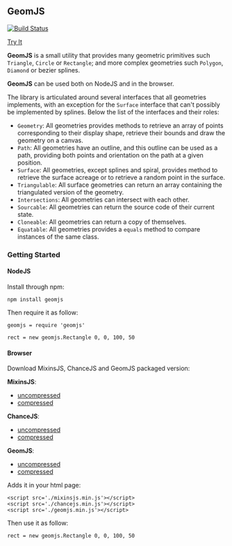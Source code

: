 ## GeomJS

[![Build Status](https://travis-ci.org/abe33/geomjs.png)](https://travis-ci.org/abe33/geomjs)

[Try It](http://abe33.github.com/geomjs/demos/demo.html)

**GeomJS** is a small utility that provides many geometric primitives such
`Triangle`, `Circle` or `Rectangle`; and more complex geometries
such `Polygon`, `Diamond` or bezier splines.

**GeomJS** can be used both on NodeJS and in the browser.

The library is articulated around several interfaces that all geometries
implements, with an exception for the `Surface` interface that can't possibly
be implemented by splines.
Below the list of the interfaces and their roles:

 * `Geometry`: All geometries provides methods to retrieve an array of points
   corresponding to their display shape, retrieve their bounds and draw the
   geometry on a canvas.
 * `Path`: All geometries have an outline, and this outline can be used as
   a path, providing both points and orientation on the path at a given
   position.
 * `Surface`: All geometries, except splines and spiral, provides method
   to retrieve the surface acreage or to retrieve a random point in the
   surface.
 * `Triangulable`: All surface geometries can return an array containing
   the triangulated version of the geometry.
 * `Intersections`: All geometries can intersect with each other.
 * `Sourcable`: All geometries can return the source code of their current
   state.
 * `Cloneable`: All geometries can return a copy of themselves.
 * `Equatable`: All geometries provides a `equals` method to compare
   instances of the same class.

### Getting Started

#### NodeJS

Install through npm:

    npm install geomjs

Then require it as follow:

    geomjs = require 'geomjs'

    rect = new geomjs.Rectangle 0, 0, 100, 50

#### Browser

Download MixinsJS, ChanceJS and GeomJS packaged version:

**MixinsJS**:
 * [uncompressed](https://raw.github.com/abe33/mixinsjs/master/packages/mixinsjs.js)
 * [compressed](https://raw.github.com/abe33/mixinsjs/master/packages/mixinsjs.min.js)

**ChanceJS**:
 * [uncompressed](https://raw.github.com/abe33/chancejs/master/packages/chancejs.js)
 * [compressed](https://raw.github.com/abe33/chancejs/master/packages/chancejs.min.js)

**GeomJS**:
 * [uncompressed](https://raw.github.com/abe33/geomjs/master/packages/geomjs.js)
 * [compressed](https://raw.github.com/abe33/geomjs/master/packages/geomjs.min.js)

Adds it in your html page:

    <script src='./mixinsjs.min.js'></script>
    <script src='./chancejs.min.js'></script>
    <script src='./geomjs.min.js'></script>

Then use it as follow:

    rect = new geomjs.Rectangle 0, 0, 100, 50
